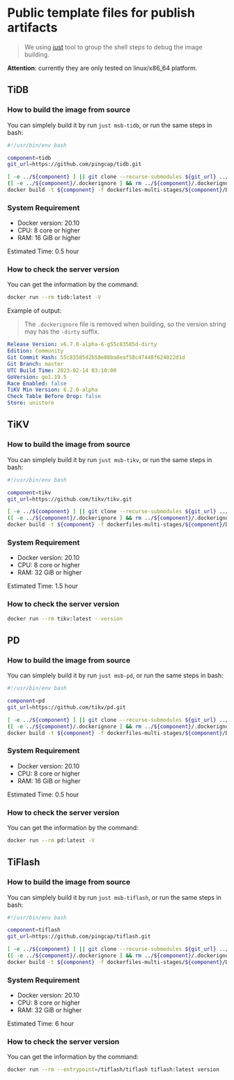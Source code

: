 Public template files for publish artifacts
===

> We using [just](https://github.com/casey/just) tool to group the shell steps to debug the image building.

**Attention**: currently they are only tested on linux/x86_64 platform.

## TiDB

### How to build the image from source

You can simplely build it by run `just msb-tidb`, or run the same steps in bash:

```bash
#!/usr/bin/env bash

component=tidb
git_url=https://github.com/pingcap/tidb.git

[ -e ../${component} ] || git clone --recurse-submodules ${git_url} ../${component}
([ -e ../${component}/.dockerignore ] && rm ../${component}/.dockerignore) || true # make step depended on git metadata.
docker build -t ${component} -f dockerfiles-multi-stages/${component}/Dockerfile ../${component}
```

### System Requirement
- Docker version: 20.10
- CPU: 8 core or higher
- RAM: 16 GiB or higher

Estimated Time: 0.5 hour

### How to check the server version

You can get the information by the command:

```bash
docker run --rm tidb:latest -V
```

Example of output:
> The `.dockerignore` file is removed when building, so the version string may has the `-dirty` suffix.

```yaml
Release Version: v6.7.0-alpha-6-g55c83585d-dirty
Edition: Community
Git Commit Hash: 55c83585d2b58e88ba8eaf58c47448f624022d1d
Git Branch: master
UTC Build Time: 2023-02-14 03:10:00
GoVersion: go1.19.5
Race Enabled: false
TiKV Min Version: 6.2.0-alpha
Check Table Before Drop: false
Store: unistore
```

## TiKV

### How to build the image from source

You can simplely build it by run `just msb-tikv`, or run the same steps in bash:

```bash
#!/usr/bin/env bash

component=tikv
git_url=https://github.com/tikv/tikv.git

[ -e ../${component} ] || git clone --recurse-submodules ${git_url} ../${component}
([ -e ../${component}/.dockerignore ] && rm ../${component}/.dockerignore) || true # make step depended on git metadata.
docker build -t ${component} -f dockerfiles-multi-stages/${component}/Dockerfile ../${component}
```

### System Requirement
- Docker version: 20.10
- CPU: 8 core or higher
- RAM: 32 GiB or higher

Estimated Time: 1.5 hour

### How to check the server version

```bash
docker run --rm tikv:latest --version
```

## PD

### How to build the image from source

You can simplely build it by run `just msb-pd`, or run the same steps in bash:

```bash
#!/usr/bin/env bash

component=pd
git_url=https://github.com/tikv/pd.git

[ -e ../${component} ] || git clone --recurse-submodules ${git_url} ../${component}
([ -e ../${component}/.dockerignore ] && rm ../${component}/.dockerignore) || true # make step depended on git metadata.
docker build -t ${component} -f dockerfiles-multi-stages/${component}/Dockerfile ../${component}
```

### System Requirement
- Docker version: 20.10
- CPU: 8 core or higher
- RAM: 16 GiB or higher

Estimated Time: 0.5 hour

### How to check the server version

You can get the information by the command:

```bash
docker run --rm pd:latest -V
```

## TiFlash

### How to build the image from source

You can simplely build it by run `just msb-tiflash`, or run the same steps in bash:

```bash
#!/usr/bin/env bash

component=tiflash
git_url=https://github.com/pingcap/tiflash.git

[ -e ../${component} ] || git clone --recurse-submodules ${git_url} ../${component}
([ -e ../${component}/.dockerignore ] && rm ../${component}/.dockerignore) || true # make step depended on git metadata.
docker build -t ${component} -f dockerfiles-multi-stages/${component}/Dockerfile ../${component}
```

### System Requirement
- Docker version: 20.10
- CPU: 8 core or higher
- RAM: 32 GiB or higher

Estimated Time: 6 hour

### How to check the server version

You can get the information by the command:
```bash
docker run --rm --entrypoint=/tiflash/tiflash tiflash:latest version
```
